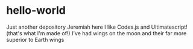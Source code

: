 # hello-world
Just another depository
Jeremiah here I like Codes.js and Ultimatescript! (that's what I'm made of!)
I've had wings on the moon and their far more superior to Earth wings
